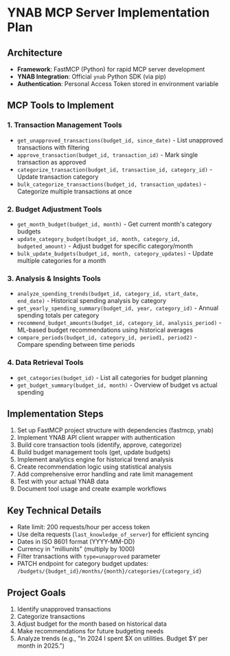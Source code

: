 # YNAB MCP Server Implementation Plan

## Architecture
- **Framework**: FastMCP (Python) for rapid MCP server development
- **YNAB Integration**: Official `ynab` Python SDK (via pip)
- **Authentication**: Personal Access Token stored in environment variable

## MCP Tools to Implement

### 1. Transaction Management Tools
- `get_unapproved_transactions(budget_id, since_date)` - List unapproved transactions with filtering
- `approve_transaction(budget_id, transaction_id)` - Mark single transaction as approved
- `categorize_transaction(budget_id, transaction_id, category_id)` - Update transaction category
- `bulk_categorize_transactions(budget_id, transaction_updates)` - Categorize multiple transactions at once

### 2. Budget Adjustment Tools
- `get_month_budget(budget_id, month)` - Get current month's category budgets
- `update_category_budget(budget_id, month, category_id, budgeted_amount)` - Adjust budget for specific category/month
- `bulk_update_budgets(budget_id, month, category_updates)` - Update multiple categories for a month

### 3. Analysis & Insights Tools
- `analyze_spending_trends(budget_id, category_id, start_date, end_date)` - Historical spending analysis by category
- `get_yearly_spending_summary(budget_id, year, category_id)` - Annual spending totals per category
- `recommend_budget_amounts(budget_id, category_id, analysis_period)` - ML-based budget recommendations using historical averages
- `compare_periods(budget_id, category_id, period1, period2)` - Compare spending between time periods

### 4. Data Retrieval Tools
- `get_categories(budget_id)` - List all categories for budget planning
- `get_budget_summary(budget_id, month)` - Overview of budget vs actual spending

## Implementation Steps
1. Set up FastMCP project structure with dependencies (fastmcp, ynab)
2. Implement YNAB API client wrapper with authentication
3. Build core transaction tools (identify, approve, categorize)
4. Build budget management tools (get, update budgets)
5. Implement analytics engine for historical trend analysis
6. Create recommendation logic using statistical analysis
7. Add comprehensive error handling and rate limit management
8. Test with your actual YNAB data
9. Document tool usage and create example workflows

## Key Technical Details
- Rate limit: 200 requests/hour per access token
- Use delta requests (`last_knowledge_of_server`) for efficient syncing
- Dates in ISO 8601 format (YYYY-MM-DD)
- Currency in "milliunits" (multiply by 1000)
- Filter transactions with `type=unapproved` parameter
- PATCH endpoint for category budget updates: `/budgets/{budget_id}/months/{month}/categories/{category_id}`

## Project Goals
1. Identify unapproved transactions
2. Categorize transactions
3. Adjust budget for the month based on historical data
4. Make recommendations for future budgeting needs
5. Analyze trends (e.g., "In 2024 I spent $X on utilities. Budget $Y per month in 2025.")
